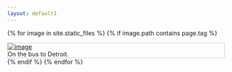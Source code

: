 ```yaml
---
layout: default1
---
```

<html>
<style>
div.img {
    border: 1px solid #ccc;
}

div.img:hover {
    border: 1px solid #777;
}

div.img img {
    width: 100%;
    height: auto;
}

div.desc {
    padding: 15px;
    text-align: center;
}

* {
    box-sizing: border-box;
}

.responsive {
    padding: 0 6px;
    float: left;
    width: 24.99999%;
}

@media only screen and (max-width: 700px){
    .responsive {
        width: 49.99999%;
        margin: 6px 0;
    }
}

@media only screen and (max-width: 500px){
    .responsive {
        width: 100%;
    }
}

.clearfix:after {
    content: "";
    display: table;
    clear: both;
}
</style>


{% for image in site.static_files %}
    {% if image.path contains page.tag %}
    <div class="responsive">
      <div class="img"><a href="{{ site.baseurl }}{{ image.path }}"><img src="{{ site.baseurl }}{{ image.path }}" alt="image" /></a>
        <div class="desc">On the bus to Detroit.</div>
      </div>
    </div>
    {% endif %}
{% endfor %}

